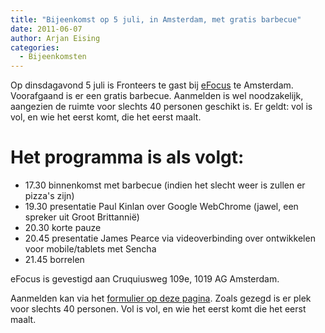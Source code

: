 ```yaml
---
title: "Bijeenkomst op 5 juli, in Amsterdam, met gratis barbecue"
date: 2011-06-07
author: Arjan Eising
categories: 
  - Bijeenkomsten
---
```

Op dinsdagavond 5 juli is Fronteers te gast bij [eFocus](http://efocus.nl) te Amsterdam. Voorafgaand is er een gratis barbecue. Aanmelden is wel noodzakelijk, aangezien de ruimte voor slechts 40 personen geschikt is. Er geldt: vol is vol, en wie het eerst komt, die het eerst maalt.

# Het programma is als volgt:

* 17.30 binnenkomst met barbecue (indien het slecht weer is zullen er pizza's zijn)
* 19.30 presentatie Paul Kinlan over Google WebChrome (jawel, een spreker uit Groot Brittannië)
* 20.30 korte pauze
* 20.45 presentatie James Pearce via videoverbinding over ontwikkelen voor mobile/tablets met Sencha
* 21.45 borrelen

eFocus is gevestigd aan Cruquiusweg 109e, 1019 AG Amsterdam.

Aanmelden kan via het [formulier op deze pagina](/bijeenkomsten/2011/efocus#formulier-1). Zoals gezegd is er plek voor slechts 40 personen. Vol is vol, en wie het eerst komt die het eerst maalt.
